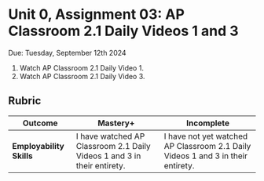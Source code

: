 # Unit 0, Assignment 03: AP Classroom 2.1 Daily Videos 1 and 3
Due: Tuesday, September 12th 2024

1. Watch AP Classroom 2.1 Daily Video 1.
2. Watch AP Classroom 2.1 Daily Video 3.

## Rubric

|Outcome|Mastery+|Incomplete|
|---|---|---|
|**Employability Skills**|I have watched AP Classroom 2.1 Daily Videos 1 and 3 in their entirety.|I have not yet watched AP Classroom 2.1 Daily Videos 1 and 3 in their entirety.|

